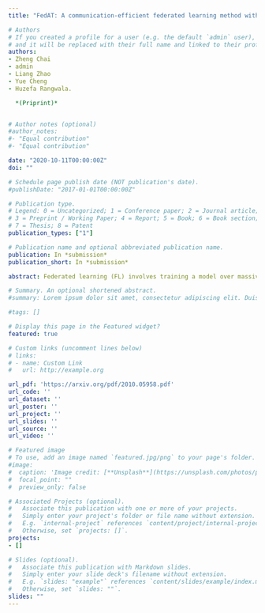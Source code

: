 ```yaml
---
title: "FedAT: A communication-efficient federated learning method with asynchronous tiers under non-iid data"

# Authors
# If you created a profile for a user (e.g. the default `admin` user), write the username (folder name) here 
# and it will be replaced with their full name and linked to their profile.
authors:
- Zheng Chai
- admin
- Liang Zhao
- Yue Cheng
- Huzefa Rangwala. 

  *(Priprint)*


# Author notes (optional)
#author_notes:
#- "Equal contribution"
#- "Equal contribution"

date: "2020-10-11T00:00:00Z"
doi: ""

# Schedule page publish date (NOT publication's date).
#publishDate: "2017-01-01T00:00:00Z"

# Publication type.
# Legend: 0 = Uncategorized; 1 = Conference paper; 2 = Journal article;
# 3 = Preprint / Working Paper; 4 = Report; 5 = Book; 6 = Book section;
# 7 = Thesis; 8 = Patent
publication_types: ["1"]

# Publication name and optional abbreviated publication name.
publication: In *submission*
publication_short: In *submission*

abstract: Federated learning (FL) involves training a model over massive distributed devices, while keeping the training data localized. This form of collaborative learning exposes new tradeoffs among model convergence speed, model accuracy, balance across clients, and communication cost, with new challenges including (1) straggler problem, where the clients lag due to data or (computing and network) resource heterogeneity, and (2) communication bottleneck, where a large number of clients communicate their local updates to a central server and bottleneck the server. Many existing FL methods focus on optimizing along only one dimension of the tradeoff space. Existing solutions use asynchronous model updating or tiering-based synchronous mechanisms to tackle the straggler problem. However, the asynchronous methods can easily create a network communication bottleneck, while tiering may introduce biases as tiering favors faster tiers with shorter response latencies. To address these issues, we present FedAT, a novel Federated learning method with Asynchronous Tiers under Non-i.i.d. data. FedAT synergistically combines synchronous intra-tier training and asynchronous cross-tier training. By bridging the synchronous and asynchronous training through tiering, FedAT minimizes the straggler effect with improved convergence speed and test accuracy. FedAT uses a straggler-aware, weighted aggregation heuristic to steer and balance the training for further accuracy improvement. FedAT compresses the uplink and downlink communications using an efficient, polyline-encoding-based compression algorithm, therefore minimizing the communication cost. Results show that FedAT improves the prediction performance by up to 21.09%, and reduces the communication cost by up to 8.5x, compared to state-of-the-art FL methods.

# Summary. An optional shortened abstract.
#summary: Lorem ipsum dolor sit amet, consectetur adipiscing elit. Duis posuere tellus ac convallis placerat. Proin tincidunt magna sed ex sollicitudin condimentum.

#tags: []

# Display this page in the Featured widget?
featured: true

# Custom links (uncomment lines below)
# links:
# - name: Custom Link
#   url: http://example.org

url_pdf: 'https://arxiv.org/pdf/2010.05958.pdf'
url_code: ''
url_dataset: ''
url_poster: ''
url_project: ''
url_slides: ''
url_source: ''
url_video: ''

# Featured image
# To use, add an image named `featured.jpg/png` to your page's folder. 
#image:
#  caption: 'Image credit: [**Unsplash**](https://unsplash.com/photos/pLCdAaMFLTE)'
#  focal_point: ""
#  preview_only: false

# Associated Projects (optional).
#   Associate this publication with one or more of your projects.
#   Simply enter your project's folder or file name without extension.
#   E.g. `internal-project` references `content/project/internal-project/index.md`.
#   Otherwise, set `projects: []`.
projects:
- []

# Slides (optional).
#   Associate this publication with Markdown slides.
#   Simply enter your slide deck's filename without extension.
#   E.g. `slides: "example"` references `content/slides/example/index.md`.
#   Otherwise, set `slides: ""`.
slides: ""
---
```



